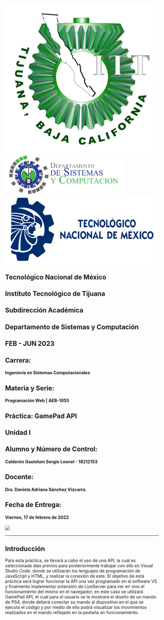 ![](itt.png) ![](syc.png) ![](tecnm.png)

## Tecnológico Nacional de México
## Instituto Tecnológico de Tijuana
## Subdirección Académica
## Departamento de Sistemas y Computación

## FEB - JUN 2023

## Carrera:
#### Ingeniería en Sistemas Computacionales

## Materia y Serie:
#### Programación Web | AEB-1055

## Práctica: GamePad API

## Unidad I

## Alumno y Número de Control:
#### Calderón Gastelum Sergio Leonel - 18212153

## Docente:
#### Dra. Daniela Adriana Sánchez Vizcarra.

## Fecha de Entrega:
#### Viernes, 17 de febrero de 2022

![](https://cdn.dribbble.com/users/1672258/screenshots/14662345/media/30023c4b42c7199e18c0327d956a0e7f.png?compress=1&resize=400x300)

---

## Introducción
Para esta práctica, se llevará a cabo el uso de una API, la cual es seleccionada días previos para posteriormente trabajar con ello en Visual Studio Code, donde se utilizarán los lenguajes de programación de JavaScript y HTML, y realizar la conexión de este. El objetivo de está práctica será lograr funcionar la API una vez programado en el software VS y finalmente implementar extensión de LiveServer para ver en vivo el funcionamiento del mismo en el navegador; en este caso se utilizará GamePad API, el cual para el usuario se le mostrará el diseño de un mando de PS4, donde deberá conectar su mando al dispositivo en el que se ejecuta el código y por medio de ello podrá visualizar los movimientos realizados en el mando reflejado en la pestaña en funcionamiento.